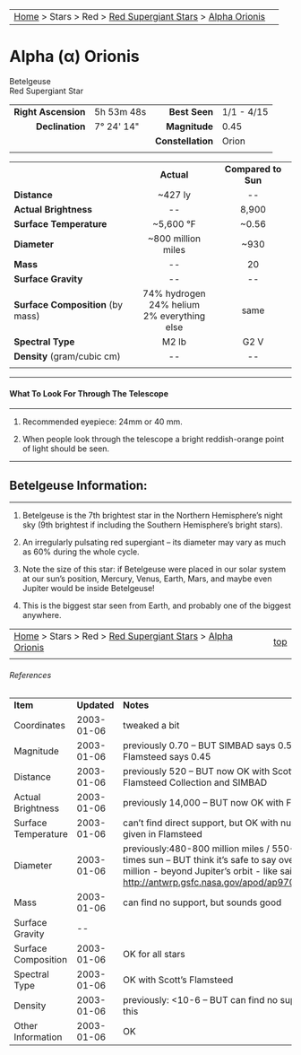 <script src="/js/whatsup.js"></script>
<script type="text/javascript">
	var objectName ="Betelgeuse"
	var objectDesc ="Alpha Orionis<br/>Red Supergiant Star<br/>in the Constellation<br/>Orion"
	var objectImage=""
</script>

|    |    |
|:---|---:|
|[Home](/notes/#object-notes) > Stars > Red > [Red Supergiant Stars](../!red-supergiant-stars) > [Alpha Orionis](#alpha-orionis)|  <div id=whatsup></div> |

# Alpha (&alpha;) Orionis
Betelgeuse<br/>
Red Supergiant Star

|   |   |   |   |
|--:|:--|--:|:--|
|**Right Ascension**|5h 53m 48s|**Best Seen**| 1/1 - 4/15 |
|**Declination**|7&deg; 24' 14"|**Magnitude**| 0.45 |
|  |  |**Constellation**|Orion|
|  |  |  |

|  |  |  |
|--|:--:|:--:|
|  |**Actual**|**Compared to Sun**|
|**Distance**| ~427 ly|--|
|**Actual Brightness**|--| 8,900 |
|**Surface Temperature**| ~5,600 &deg;F| ~0.56 |
|**Diameter**| ~800 million miles | ~930 |
|**Mass**|--| 20 |
|**Surface Gravity**|--|--|
|**Surface Composition** (by mass)|74% hydrogen<br>24% helium<br>2% everything else|same|
|**Spectral Type**| M2 Ib | G2 V |
|**Density** (gram/cubic cm)|--|--|
|   |   |   |

---
#### What To Look For Through The Telescope
---

1.  Recommended eyepiece: 24mm or 40 mm.

1.  When people look through the telescope a bright reddish-orange point of light should be seen.

---
## Betelgeuse Information:
---

1.  Betelgeuse is the 7th brightest star in the Northern Hemisphere’s night sky (9th brightest if including the Southern Hemisphere’s bright stars).
   
1.  An irregularly pulsating red supergiant – its diameter may vary as much as 60% during the whole cycle.

1.  Note the size of this star: if Betelgeuse were placed in our solar system at our sun’s position, Mercury, Venus, Earth, Mars, and maybe even Jupiter would be inside Betelgeuse!

1.  This is the biggest star seen from Earth, and probably one of the biggest anywhere.


|    |    |
|:---|---:|
|[Home](/notes/#object-notes) > Stars > Red > [Red Supergiant Stars](../!red-supergiant-stars) > [Alpha Orionis](#alpha-orionis) | [top](#alpha-orionis) |
|    |    |


###### References

|   |   |   |
|---|---|---|
|**Item**|**Updated**|**Notes**| 
|Coordinates|2003-01-06|tweaked a bit|
|Magnitude|2003-01-06|previously 0.70 – BUT SIMBAD says 0.58, and Flamsteed says 0.45|
|Distance|2003-01-06|previously 520 – BUT now OK with Scott’s The Flamsteed Collection and SIMBAD|
|Actual Brightness|2003-01-06|previously 14,000 – BUT now OK with Flamsteed|
|Surface Temperature|2003-01-06|can’t find direct support, but OK with numbers given in Flamsteed|
|Diameter|2003-01-06|previously:480-800 million miles / 550-920 times sun – BUT think it’s safe to say over 800 million - beyond Jupiter’s orbit - like said in <http://antwrp.gsfc.nasa.gov/apod/ap970216.html>|
|Mass|2003-01-06|can find no support, but sounds good|
|Surface Gravity| -- |   |
|Surface Composition| 2003-01-06|OK for all stars|
|Spectral Type|2003-01-06|OK with Scott’s Flamsteed|
|Density|2003-01-06|previously: <10-6  – BUT can find no support for this|
|Other Information|2003-01-06|OK|

